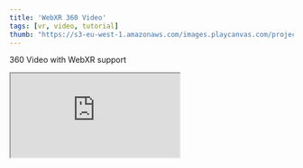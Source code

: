 ```yaml
---
title: 'WebXR 360 Video'
tags: [vr, video, tutorial]
thumb: "https://s3-eu-west-1.amazonaws.com/images.playcanvas.com/projects/12/434444/6E87E1-image-75.jpg"
---
```


360 Video with WebXR support

<div className="iframe-container">
    <iframe src="https://playcanv.as/p/G0d8FneG/" title="WebXR 360 Video" allow="camera; microphone; xr-spatial-tracking; fullscreen" allowfullscreen></iframe>
</div>

